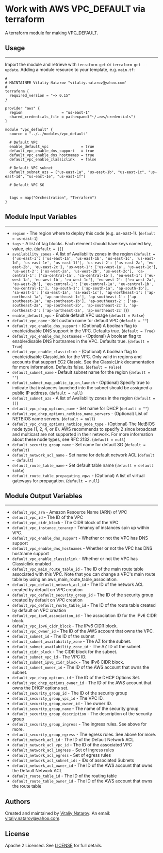 # Work with AWS VPC_DEFAULT via terraform

A terraform module for making VPC_DEFAULT.


## Usage
----------------------
Import the module and retrieve with ```terraform get``` or ```terraform get --update```. Adding a module resource to your template, e.g. `main.tf`:

```
#
# MAINTAINER Vitaliy Natarov "vitaliy.natarov@yahoo.com"
#
terraform {
  required_version = "~> 0.15"
}

provider "aws" {
  region                  = "us-east-1"
  shared_credentials_file = pathexpand("~/.aws/credentials")
}

module "vpc_default" {
  source = "../../modules/vpc_default"

  # Default VPC
  enable_default_vpc               = true
  default_vpc_enable_dns_support   = true
  default_vpc_enable_dns_hostnames = true
  default_vpc_enable_classiclink   = false

  # Default VPC subnet
  default_subnet_azs = ["us-east-1a", "us-east-1b", "us-east-1c", "us-east-1d", "us-east-1e", "us-east-1f"]

  # Default VPC SG


  tags = map("Orchestration", "Terraform")
}
```

## Module Input Variables
----------------------
- `region` - The region where to deploy this code (e.g. us-east-1). (`default = us-east-1`)
- `tags` - A list of tag blocks. Each element should have keys named key, value, etc. (`default = {}`)
- `availability_zones` - A list of Availability zones in the region (`default = {'us-east-1': ['us-east-1a', 'us-east-1b', 'us-east-1c', 'us-east-1d', 'us-east-1e', 'us-east-1f'], 'us-east-2': ['us-east-2a', 'eu-east-2b', 'eu-east-2c'], 'us-west-1': ['us-west-1a', 'us-west-1c'], 'us-west-2': ['us-west-2a', 'us-west-2b', 'us-west-2c'], 'ca-central-1': ['ca-central-1a', 'ca-central-1b'], 'eu-west-1': ['eu-west-1a', 'eu-west-1b', 'eu-west-1c'], 'eu-west-2': ['eu-west-2a', 'eu-west-2b'], 'eu-central-1': ['eu-central-1a', 'eu-central-1b', 'eu-central-1c'], 'ap-south-1': ['ap-south-1a', 'ap-south-1b'], 'sa-east-1': ['sa-east-1a', 'sa-east-1c'], 'ap-northeast-1': ['ap-northeast-1a', 'ap-northeast-1c'], 'ap-southeast-1': ['ap-southeast-1a', 'ap-southeast-1b'], 'ap-southeast-2': ['ap-southeast-2a', 'ap-southeast-2b', 'ap-southeast-2c'], 'ap-northeast-2': ['ap-northeast-2a', 'ap-northeast-2c']}`)
- `enable_default_vpc` - Enable default VPC usage (`default = False`)
- `default_vpc_name` - Set custom name for default VPC (`default = ""`)
- `default_vpc_enable_dns_support` - (Optional) A boolean flag to enable/disable DNS support in the VPC. Defaults true. (`default = True`)
- `default_vpc_enable_dns_hostnames` - (Optional) A boolean flag to enable/disable DNS hostnames in the VPC. Defaults true. (`default = True`)
- `default_vpc_enable_classiclink` - (Optional) A boolean flag to enable/disable ClassicLink for the VPC. Only valid in regions and accounts that support EC2 Classic. See the ClassicLink documentation for more information. Defaults false. (`default = False`)
- `default_subnet_name` - Default subnet name for the region (`default = ""`)
- `default_subnet_map_public_ip_on_launch` - (Optional) Specify true to indicate that instances launched into the subnet should be assigned a public IP address. (`default = null`)
- `default_subnet_azs` - A list of Availability zones in the region (`default = []`)
- `default_vpc_dhcp_options_name` - Set name for DHCP (`default = ""`)
- `default_vpc_dhcp_options_netbios_name_servers` - (Optional) List of NETBIOS name servers. (`default = null`)
- `default_vpc_dhcp_options_netbios_node_type` - (Optional) The NetBIOS node type (1, 2, 4, or 8). AWS recommends to specify 2 since broadcast and multicast are not supported in their network. For more information about these node types, see RFC 2132. (`default = null`)
- `default_security_group_name` - Set name for default SG (`default = default`)
- `default_network_acl_name` - Set name for default network ACL (`default = default`)
- `default_route_table_name` - Set default table name (`default = default table`)
- `default_route_table_propagating_vgws` - (Optional) A list of virtual gateways for propagation. (`default = null`)

## Module Output Variables
----------------------
- `default_vpc_arn` - Amazon Resource Name (ARN) of VPC
- `default_vpc_id` - The ID of the VPC
- `default_vpc_cidr_block` - The CIDR block of the VPC
- `default_vpc_instance_tenancy` - Tenancy of instances spin up within VPC.
- `default_vpc_enable_dns_support` - Whether or not the VPC has DNS support
- `default_vpc_enable_dns_hostnames` - Whether or not the VPC has DNS hostname support
- `default_vpc_enable_classiclink` - Whether or not the VPC has Classiclink enabled
- `default_vpc_main_route_table_id` - The ID of the main route table associated with this VPC. Note that you can change a VPC's main route table by using an aws_main_route_table_association.
- `default_vpc_default_network_acl_id` - The ID of the network ACL created by default on VPC creation
- `default_vpc_default_security_group_id` - The ID of the security group created by default on VPC creation
- `default_vpc_default_route_table_id` - The ID of the route table created by default on VPC creation
- `default_vpc_ipv6_association_id` - The association ID for the IPv6 CIDR block.
- `default_vpc_ipv6_cidr_block` - The IPv6 CIDR block.
- `default_vpc_owner_id` - The ID of the AWS account that owns the VPC.
- `default_subnet_id` - The ID of the subnet
- `default_subnet_availability_zone` - The AZ for the subnet.
- `default_subnet_availability_zone_id` - The AZ ID of the subnet.
- `default_cidr_block` - The CIDR block for the subnet.
- `default_subnet_vpc_id` - The VPC ID.
- `default_subnet_ipv6_cidr_block` - The IPv6 CIDR block.
- `default_subnet_owner_id` - The ID of the AWS account that owns the subnet.
- `default_vpc_dhcp_options_id` - The ID of the DHCP Options Set.
- `default_vpc_dhcp_options_owner_id` - The ID of the AWS account that owns the DHCP options set.
- `default_security_group_id` - The ID of the security group
- `default_security_group_vpc_id` - The VPC ID.
- `default_security_group_owner_id` - The owner ID.
- `default_security_group_name` - The name of the security group
- `default_security_group_description` - The description of the security group
- `default_security_group_ingress` - The ingress rules. See above for more.
- `default_security_group_egress` - The egress rules. See above for more.
- `default_network_acl_id` - The ID of the Default Network ACL
- `default_network_acl_vpc_id` - The ID of the associated VPC
- `default_network_acl_ingress` - Set of ingress rules
- `default_network_acl_egress` - Set of egress rules
- `default_network_acl_subnet_ids` - IDs of associated Subnets
- `default_network_acl_owner_id` - The ID of the AWS account that owns the Default Network ACL
- `default_route_table_id` - The ID of the routing table
- `default_route_table_owner_id` - The ID of the AWS account that owns the route table


## Authors

Created and maintained by [Vitaliy Natarov](https://github.com/SebastianUA). An email: [vitaliy.natarov@yahoo.com](vitaliy.natarov@yahoo.com).

## License

Apache 2 Licensed. See [LICENSE](https://github.com/SebastianUA/terraform/blob/master/LICENSE) for full details.
